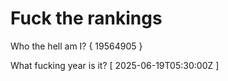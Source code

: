 # Fuck the rankings

Who the hell am I?
{ 19564905 }

What fucking year is it?
[ 2025-06-19T05:30:00Z ]
